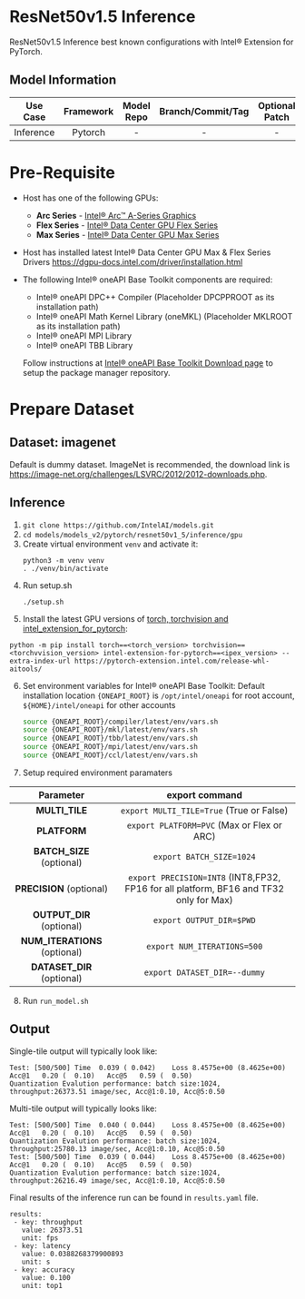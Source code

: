 # ResNet50v1.5 Inference

ResNet50v1.5 Inference best known configurations with Intel® Extension for PyTorch.

## Model Information

| **Use Case** | **Framework** | **Model Repo** | **Branch/Commit/Tag** | **Optional Patch** |
|:---:| :---: |:--------------:|:---------------------:|:------------------:|
|  Inference   |    Pytorch    |       -        |           -           |         -          |

# Pre-Requisite
* Host has one of the following GPUs:
  * **Arc Series** - [Intel® Arc™ A-Series Graphics](https://ark.intel.com/content/www/us/en/ark/products/series/227957/intel-arc-a-series-graphics.html)
  * **Flex Series** - [Intel® Data Center GPU Flex Series](https://ark.intel.com/content/www/us/en/ark/products/series/230021/intel-data-center-gpu-flex-series.html)
  * **Max Series** - [Intel® Data Center GPU Max Series](https://ark.intel.com/content/www/us/en/ark/products/series/232874/intel-data-center-gpu-max-series.html)
* Host has installed latest Intel® Data Center GPU Max & Flex Series Drivers https://dgpu-docs.intel.com/driver/installation.html
* The following Intel® oneAPI Base Toolkit components are required:
  - Intel® oneAPI DPC++ Compiler (Placeholder DPCPPROOT as its installation path)
  - Intel® oneAPI Math Kernel Library (oneMKL) (Placeholder MKLROOT as its installation path)
  - Intel® oneAPI MPI Library
  - Intel® oneAPI TBB Library

  Follow instructions at [Intel® oneAPI Base Toolkit Download page](https://www.intel.com/content/www/us/en/developer/tools/oneapi/base-toolkit-download.html?operatingsystem=linux) to setup the package manager repository.

# Prepare Dataset
## Dataset: imagenet
Default is dummy dataset.
ImageNet is recommended, the download link is https://image-net.org/challenges/LSVRC/2012/2012-downloads.php.

## Inference
1. `git clone https://github.com/IntelAI/models.git`
2. `cd models/models_v2/pytorch/resnet50v1_5/inference/gpu`
3. Create virtual environment `venv` and activate it:
    ```
    python3 -m venv venv
    . ./venv/bin/activate
    ```
4. Run setup.sh
    ```
    ./setup.sh
    ```
5. Install the latest GPU versions of [torch, torchvision and intel_extension_for_pytorch](https://intel.github.io/intel-extension-for-pytorch/index.html#installation):
  ```
  python -m pip install torch==<torch_version> torchvision==<torchvvision_version> intel-extension-for-pytorch==<ipex_version> --extra-index-url https://pytorch-extension.intel.com/release-whl-aitools/
  ```
6. Set environment variables for Intel® oneAPI Base Toolkit: 
    Default installation location `{ONEAPI_ROOT}` is `/opt/intel/oneapi` for root account, `${HOME}/intel/oneapi` for other accounts
    ```bash
    source {ONEAPI_ROOT}/compiler/latest/env/vars.sh
    source {ONEAPI_ROOT}/mkl/latest/env/vars.sh
    source {ONEAPI_ROOT}/tbb/latest/env/vars.sh
    source {ONEAPI_ROOT}/mpi/latest/env/vars.sh
    source {ONEAPI_ROOT}/ccl/latest/env/vars.sh
7. Setup required environment paramaters

| **Parameter**                |                                  **export command**                                  |
|:---------------------------:|:------------------------------------------------------------------------------------:|
| **MULTI_TILE**               | `export MULTI_TILE=True` (True or False)                                             |
| **PLATFORM**                 | `export PLATFORM=PVC` (Max or Flex or ARC)                                                 |
| **BATCH_SIZE** (optional)    |                               `export BATCH_SIZE=1024`                                |
| **PRECISION** (optional)     |`export PRECISION=INT8` (INT8,FP32, FP16 for all platform, BF16 and TF32 only for Max)  |
| **OUTPUT_DIR** (optional)    |                               `export OUTPUT_DIR=$PWD`                               |
|**NUM_ITERATIONS** (optional) |                               `export NUM_ITERATIONS=500`                             |
| **DATASET_DIR** (optional)   |                               `export DATASET_DIR=--dummy`                           |
8. Run `run_model.sh`

## Output

Single-tile output will typically look like:

```
Test: [500/500] Time  0.039 ( 0.042)    Loss 8.4575e+00 (8.4625e+00)    Acc@1   0.20 (  0.10)   Acc@5   0.59 (  0.50)
Quantization Evalution performance: batch size:1024, throughput:26373.51 image/sec, Acc@1:0.10, Acc@5:0.50
```

Multi-tile output will typically looks like:
```
Test: [500/500] Time  0.040 ( 0.044)    Loss 8.4575e+00 (8.4625e+00)    Acc@1   0.20 (  0.10)   Acc@5   0.59 (  0.50)
Quantization Evalution performance: batch size:1024, throughput:25780.13 image/sec, Acc@1:0.10, Acc@5:0.50
Test: [500/500] Time  0.039 ( 0.044)    Loss 8.4575e+00 (8.4625e+00)    Acc@1   0.20 (  0.10)   Acc@5   0.59 (  0.50)
Quantization Evalution performance: batch size:1024, throughput:26216.49 image/sec, Acc@1:0.10, Acc@5:0.50
```

Final results of the inference run can be found in `results.yaml` file.
```
results:
 - key: throughput
   value: 26373.51
   unit: fps
 - key: latency
   value: 0.0388268379900893
   unit: s
 - key: accuracy
   value: 0.100
   unit: top1
```
